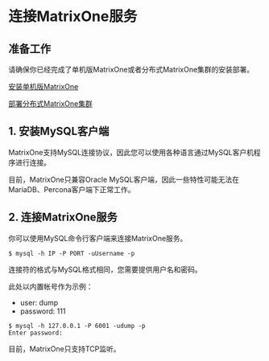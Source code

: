 # **连接MatrixOne服务**

## **准备工作**

请确保你已经完成了单机版MatrixOne或者分布式MatrixOne集群的安装部署。

[安装单机版MatrixOne](install-standalone-matrixone.md)

[部署分布式MatrixOne集群](install-distributed-matrixone.md)

## **1. 安装MySQL客户端**
   
MatrixOne支持MySQL连接协议，因此您可以使用各种语言通过MySQL客户机程序进行连接。

目前，MatrixOne只兼容Oracle MySQL客户端，因此一些特性可能无法在MariaDB、Percona客户端下正常工作。

## **2. 连接MatrixOne服务**

你可以使用MySQL命令行客户端来连接MatrixOne服务。

```
$ mysql -h IP -P PORT -uUsername -p
```

连接符的格式与MySQL格式相同，您需要提供用户名和密码。
 
此处以内置帐号作为示例：

- user: dump
- password: 111

```
$ mysql -h 127.0.0.1 -P 6001 -udump -p
Enter password:
```

目前，MatrixOne只支持TCP监听。
